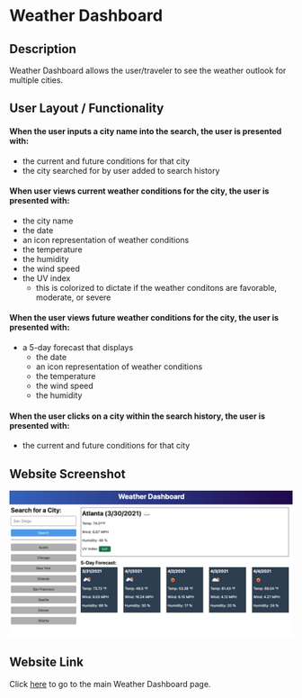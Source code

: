 # Weather Dashboard

## Description
Weather Dashboard allows the user/traveler to see the weather outlook for multiple cities.

## User Layout / Functionality

#### When the user inputs a city name into the search, the user is presented with:

- the current and future conditions for that city
- the city searched for by user added to search history

#### When user views current weather conditions for the city, the user is presented with:

- the city name
- the date
- an icon representation of weather conditions
- the temperature
- the humidity
- the wind speed
- the UV index
    - this is colorized to dictate if the weather conditons are favorable, moderate, or severe

#### When the user views future weather conditions for the city, the user is presented with:

- a 5-day forecast that displays
    - the date
    - an icon representation of weather conditions
    - the temperature
    - the wind speed
    - the humidity

#### When the user clicks on a city within the search history, the user is presented with:

- the current and future conditions for that city

## Website Screenshot
![Website Screenshot](https://raw.githubusercontent.com/tniemeye19/weather-dashboard/main/assets/images/weather-dashboard-mockup.png)

## Website Link
Click [here](https://tniemeye19.github.io/weather-dashboard) to go to the main Weather Dashboard page.